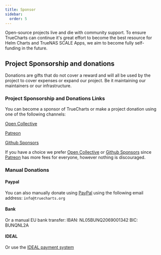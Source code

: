 ```yaml
---
title: Sponsor
sidebar:
  order: 5
---
```


Open-source projects live and die with community support. To ensure TrueCharts can continue it's great effort to become the best resource for Helm Charts and TrueNAS SCALE Apps, we aim to become fully self-funding in the future.

## Project Sponsorship and donations

Donations are gifts that do not cover a reward and will all be used by the project to cover expenses or expand our project. Be it maintaining our maintainers or our infrastructure.

### Project Sponsorship and Donations Links

You can become a sponsor of TrueCharts or make a project donation using one of the following channels:

[Open Collective](/s/oc)

[Patreon](/s/patreon)

[Github Sponsors](/s/ghs)

If you have a choice we prefer [Open Collective](/s/oc) or [Github Sponsors](/s/ghs) since [Patreon](/s/patreon) has more fees for everyone, however nothing is discouraged.

### Manual Donations

#### Paypal

You can also manually donate using [PayPal](https://paypal.com) using the following email address:
`info@truecharts.org`

#### Bank

Or a manual EU bank transfer:
IBAN: NL05BUNQ2069001342
BIC: BUNQNL2A

#### IDEAL

Or use the [IDEAL payment system](https://bunq.me/truecharts)
